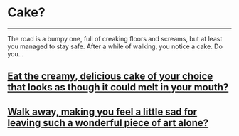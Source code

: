 # Cake?
---

The road is a bumpy one, full of creaking floors and screams, but at least you managed to stay safe. After a while of walking, you notice a cake. Do you...

## [Eat the creamy, delicious cake of your choice that looks as though it could melt in your mouth?](cake-ending.md)

## [Walk away, making you feel a little sad for leaving such a wonderful piece of art alone?](stairs.md)
